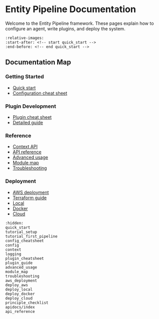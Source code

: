 # Entity Pipeline Documentation

Welcome to the Entity Pipeline framework. These pages explain how to configure an agent, write plugins, and deploy the system.

```{include} ../../README.md
:relative-images:
:start-after: <!-- start quick_start -->
:end-before: <!-- end quick_start -->
```

## Documentation Map

### Getting Started
- [Quick start](quick_start.md)
- [Configuration cheat sheet](config_cheatsheet.md)

### Plugin Development
- [Plugin cheat sheet](plugin_cheatsheet.md)
- [Detailed guide](plugin_guide.md)

### Reference
- [Context API](context.md)
- [API reference](api_reference.md)
- [Advanced usage](advanced_usage.md)
- [Module map](module_map.md)
- [Troubleshooting](troubleshooting.md)

### Deployment
- [AWS deployment](aws_deployment.md)
- [Terraform guide](deploy_aws.md)
- [Local](deploy_local.md)
- [Docker](deploy_docker.md)
- [Cloud](deploy_cloud.md)

```{toctree}
:hidden:
quick_start
tutorial_setup
tutorial_first_pipeline
config_cheatsheet
config
context
logging
plugin_cheatsheet
plugin_guide
advanced_usage
module_map
troubleshooting
aws_deployment
deploy_aws
deploy_local
deploy_docker
deploy_cloud
principle_checklist
apidocs/index
api_reference
```
